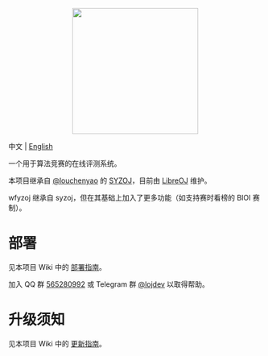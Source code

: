 <p align="center"><img src="static/self/syzoj.svg" width="250"></p>

中文 | [English](README.en.md)

一个用于算法竞赛的在线评测系统。

本项目继承自 [@louchenyao](https://github.com/louchenyao) 的 [SYZOJ](https://github.com/Zhengzhou-11-Highschool/syzoj)，目前由 [LibreOJ](https://loj.ac) 维护。

wfyzoj 继承自 syzoj，但在其基础上加入了更多功能（如支持赛时看榜的 BIOI 赛制）。

# 部署
见本项目 Wiki 中的 [部署指南](https://github.com/syzoj/syzoj/wiki/%E9%83%A8%E7%BD%B2%E6%8C%87%E5%8D%97)。

加入 QQ 群 [565280992](https://jq.qq.com/?_wv=1027&k=5JQZWwd) 或 Telegram 群 [@lojdev](https://t.me/lojdev) 以取得帮助。

# 升级须知
见本项目 Wiki 中的 [更新指南](https://github.com/syzoj/syzoj/wiki/%E6%9B%B4%E6%96%B0%E6%8C%87%E5%8D%97)。
